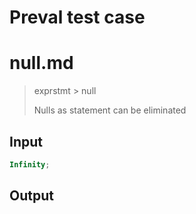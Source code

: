 # Preval test case

# null.md

> exprstmt > null
>
> Nulls as statement can be eliminated

## Input

`````js filename=intro
Infinity;
`````

## Output

`````js filename=intro

`````
